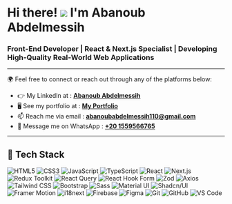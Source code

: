 # Hi there! ![](https://user-images.githubusercontent.com/18350557/176309783-0785949b-9127-417c-8b55-ab5a4333674e.gif) I'm Abanoub Abdelmessih  
### Front-End Developer | React & Next.js Specialist | Developing High-Quality Real-World Web Applications

---

🌍  Feel free to connect or reach out through any of the platforms below:
- 👉  My LinkedIn at : [**Abanoub Abdelmessih**](https://www.linkedin.com/in/abanoub-abdelmessih/)
- 🖥️  See my portfolio at : [**My Portfolio**](https://abanoub-portfolio.vercel.app)
- 📫  Reach me via email : [**abanoubabdelmessih110@gmail.com**](mailto:abanoubabdelmessih110@gmail.com)
- 📱  Message me on WhatsApp : [**+20 1559566765**](https://wa.me/201559566765)

---

## 🚀 Tech Stack

![HTML5](https://img.shields.io/badge/HTML5-E34F26?logo=html5&logoColor=white)
![CSS3](https://img.shields.io/badge/CSS3-1572B6?logo=css3&logoColor=white)
![JavaScript](https://img.shields.io/badge/JavaScript-F7DF1C?logo=javascript&logoColor=black)
![TypeScript](https://img.shields.io/badge/TypeScript-3178C6?logo=typescript&logoColor=white)
![React](https://img.shields.io/badge/React-20232A?logo=react&logoColor=61DAFB)
![Next.js](https://img.shields.io/badge/Next.js-000000?logo=next.js&logoColor=white)
![Redux Toolkit](https://img.shields.io/badge/Redux_Toolkit-764ABC?logo=redux&logoColor=white)
![React Query](https://img.shields.io/badge/React_Query-FF4154?logo=react-query&logoColor=white)
![React Hook Form](https://img.shields.io/badge/React_Hook_Form-EC5990?logo=react-hook-form&logoColor=white)
![Zod](https://img.shields.io/badge/Zod-3C1E1E?logo=zod&logoColor=white)
![Axios](https://img.shields.io/badge/Axios-5A29E4?logo=axios&logoColor=white)
![Tailwind CSS](https://img.shields.io/badge/Tailwind_CSS-38B2AC?logo=tailwind-css&logoColor=white)
![Bootstrap](https://img.shields.io/badge/Bootstrap-7952B3?logo=bootstrap&logoColor=white)
![Sass](https://img.shields.io/badge/Sass-CC6699?logo=sass&logoColor=white)
![Material UI](https://img.shields.io/badge/Material_UI-007FFF?logo=mui&logoColor=white)
![Shadcn/UI](https://img.shields.io/badge/Shadcn/UI-111827?logo=vercel&logoColor=white)
![Framer Motion](https://img.shields.io/badge/Framer_Motion-EF008F?logo=framer&logoColor=white)
![i18next](https://img.shields.io/badge/i18next-26A69A?logo=i18next&logoColor=white)
![Firebase](https://img.shields.io/badge/Firebase-FFCA28?logo=firebase&logoColor=black)
![Figma](https://img.shields.io/badge/Figma-F24E1E?logo=figma&logoColor=white)
![Git](https://img.shields.io/badge/Git-F05032?logo=git&logoColor=white)
![GitHub](https://img.shields.io/badge/GitHub-181717?logo=github&logoColor=white)
![VS Code](https://img.shields.io/badge/VS_Code-007ACC?logo=visual-studio-code&logoColor=white)

